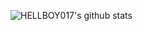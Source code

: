 ![HELLBOY017's github stats](https://github-readme-stats.vercel.app/api?username=HELLBOY017&show_icons=true&theme=dracula&count_private=true&include_all_commits=true)

